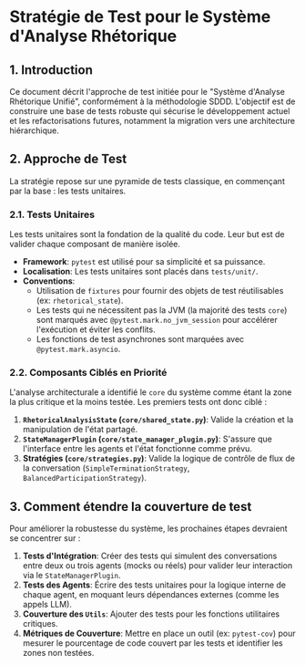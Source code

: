 # Stratégie de Test pour le Système d'Analyse Rhétorique

## 1. Introduction

Ce document décrit l'approche de test initiée pour le "Système d'Analyse Rhétorique Unifié", conformément à la méthodologie SDDD. L'objectif est de construire une base de tests robuste qui sécurise le développement actuel et les refactorisations futures, notamment la migration vers une architecture hiérarchique.

## 2. Approche de Test

La stratégie repose sur une pyramide de tests classique, en commençant par la base : les tests unitaires.

### 2.1. Tests Unitaires

Les tests unitaires sont la fondation de la qualité du code. Leur but est de valider chaque composant de manière isolée.

*   **Framework**: `pytest` est utilisé pour sa simplicité et sa puissance.
*   **Localisation**: Les tests unitaires sont placés dans `tests/unit/`.
*   **Conventions**:
    *   Utilisation de `fixtures` pour fournir des objets de test réutilisables (ex: `rhetorical_state`).
    *   Les tests qui ne nécessitent pas la JVM (la majorité des tests `core`) sont marqués avec `@pytest.mark.no_jvm_session` pour accélérer l'exécution et éviter les conflits.
    *   Les fonctions de test asynchrones sont marquées avec `@pytest.mark.asyncio`.

### 2.2. Composants Ciblés en Priorité

L'analyse architecturale a identifié le `core` du système comme étant la zone la plus critique et la moins testée. Les premiers tests ont donc ciblé :

1.  **`RhetoricalAnalysisState` (`core/shared_state.py`)**: Valide la création et la manipulation de l'état partagé.
2.  **`StateManagerPlugin` (`core/state_manager_plugin.py`)**: S'assure que l'interface entre les agents et l'état fonctionne comme prévu.
3.  **Stratégies (`core/strategies.py`)**: Valide la logique de contrôle de flux de la conversation (`SimpleTerminationStrategy`, `BalancedParticipationStrategy`).

## 3. Comment étendre la couverture de test

Pour améliorer la robustesse du système, les prochaines étapes devraient se concentrer sur :

1.  **Tests d'Intégration**: Créer des tests qui simulent des conversations entre deux ou trois agents (mocks ou réels) pour valider leur interaction via le `StateManagerPlugin`.
2.  **Tests des Agents**: Écrire des tests unitaires pour la logique interne de chaque agent, en moquant leurs dépendances externes (comme les appels LLM).
3.  **Couverture des `Utils`**: Ajouter des tests pour les fonctions utilitaires critiques.
4.  **Métriques de Couverture**: Mettre en place un outil (ex: `pytest-cov`) pour mesurer le pourcentage de code couvert par les tests et identifier les zones non testées.
